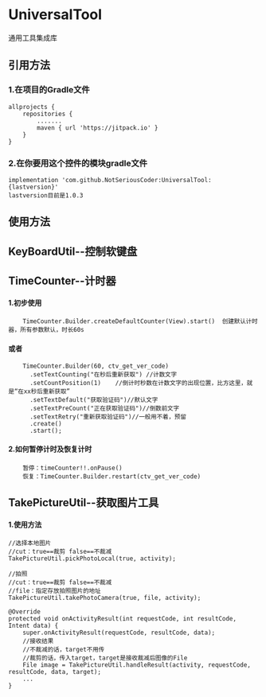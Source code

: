 # UniversalTool
通用工具集成库

## 引用方法
### 1.在项目的Gradle文件
	allprojects {
		repositories {
			.......
			maven { url 'https://jitpack.io' }
		}
	}
  
### 2.在你要用这个控件的模块gradle文件
	implementation 'com.github.NotSeriousCoder:UniversalTool:{lastversion}'
	lastversion目前是1.0.3

## 使用方法

## KeyBoardUtil--控制软键盘

## TimeCounter--计时器
   #### 1.初步使用
        TimeCounter.Builder.createDefaultCounter(View).start()  创建默认计时器，所有参数默认，时长60s
   #### 或者
        TimeCounter.Builder(60, ctv_get_ver_code)
          .setTextCounting("在秒后重新获取") //计数文字
          .setCountPosition(1)    //倒计时秒数在计数文字的出现位置，比方这里，就是“在xx秒后重新获取”
          .setTextDefault("获取验证码")//默认文字
          .setTextPreCount("正在获取验证码")//倒数前文字
          .setTextRetry("重新获取验证码")//一般用不着，预留
          .create()
          .start();
   #### 2.如何暂停计时及恢复计时
        暂停：timeCounter!!.onPause()
        恢复：TimeCounter.Builder.restart(ctv_get_ver_code)
	
## TakePictureUtil--获取图片工具
   ####	1.使用方法
   
	//选择本地图片
	//cut：true==裁剪 false==不裁减
	TakePictureUtil.pickPhotoLocal(true, activity);
	
	//拍照
	//cut：true==裁剪 false==不裁减
	//file：指定存放拍照图片的地址
	TakePictureUtil.takePhotoCamera(true, file, activity);
	
	@Override
	protected void onActivityResult(int requestCode, int resultCode, Intent data) {
		super.onActivityResult(requestCode, resultCode, data);
		//接收结果
		//不裁减的话，target不用传
		//裁剪的话，传入target，target是接收裁减后图像的File
		File image = TakePictureUtil.handleResult(activity, requestCode, resultCode, data, target);
		...
	}
	
	
